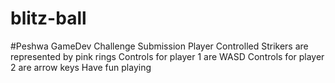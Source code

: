 # blitz-ball 
#Peshwa GameDev Challenge Submission
Player Controlled Strikers are represented by pink rings
Controls for player 1 are WASD
Controls for player 2 are arrow keys
Have fun playing
